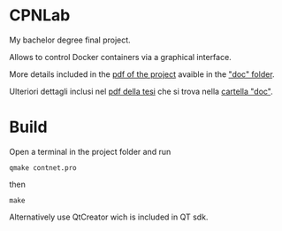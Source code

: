# CPNLab
My bachelor degree final project.

Allows to control Docker containers via a graphical interface.

More details included in the [pdf of the project](doc/CPNLab.pdf) avaible in the ["doc" folder](doc).

Ulteriori dettagli inclusi nel [pdf della tesi](doc/CPNLab.pdf) che si trova nella [cartella "doc"](doc).

# Build
Open a terminal in the project folder and run 
```
qmake contnet.pro
```
then
```
make
```

Alternatively use QtCreator wich is included in QT sdk.
